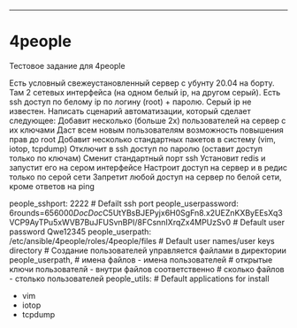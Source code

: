 ---

# 4people
Тестовое задание для 4people

Есть условный свежеустановленный сервер с убунту 20.04 на борту.
Там 2 сетевых интерфейса (на одном белый ip, на другом серый).
Есть ssh доступ по белому ip по логину (root) + паролю.
Серый ip не известен.
Написать сценарий автоматизации, который сделает следующее:
Добавит несколько (больше 2х) пользователей на сервер с их ключами
Даст всем новым пользователям возможность повышения прав до root
Добавит несколько стандартных пакетов в систему (vim, iotop, tcpdump)
Отключит в ssh доступ по паролю (оставит доступ только по ключам)
Сменит стандартный порт ssh
Установит redis и запустит его на сером интерфейсе
Настроит доступ на сервер и в редис только по серой сети
Запретит любой доступ на сервер по белой сети, кроме ответов на ping

people_sshport: 2222                                                                                                                    # Defailt ssh port
people_userpassword: $6$rounds=656000$DocDoc$C5UtYBsBJEPyjx6H0SgFn8.x2UEZnKXByEEsXq3VCP9AyTPu5xWVB7BuJFUSvnBPI/8FCsnnIXrqZx4MPUzSv0     # Default user password Qwe12345
people_userpath: /etc/ansible/4people/roles/4people/files                                                                               # Default user names/user keys directory
                                                                                                                                        # Создание пользователей управляется файлами в директории people_userpath,
                                                                                                                                        # имена файлов - имена пользователей
                                                                                                                                        # открытые ключи пользователй - внутри файлов соответственно
                                                                                                                                        # сколько файлов - столько пользователей
people_utils:                                                                                                                           # Default applications for install
  - vim
  - iotop
  - tcpdump
